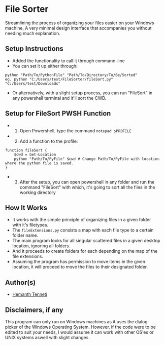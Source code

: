 # File Sorter
Streamlining the process of organizing your files easier on your Windows machine, A very minimal design interface that accompanies you without needing much explanation.

## Setup Instructions
- Added the functionality to call it through command-line
- You can set it up either through:
```
python "Path/To/PythonFile" "Path/To/Directory/To/Be/Sorted"
eg. python "C:/Users/test/FileSorter/fileSort.py" "C:/Users/test/Downloads"
```
- Or alternatively, with a slight setup process, you can run "FileSort" in any powershell terminal and it'll sort the CWD.

## Setup for FileSort PWSH Function
- 1. Open Powershell, type the command `notepad $PROFILE`
- 2. Add a function to the profile:
```
function fileSort {
    $cwd = Get-Location
    python "Path/To/PyFile" $cwd # Change Path/To/PyFile with location where the python file is saved.
}
```
- 3. After the setup, you can open powershell in any folder and run the command "FileSort" with which, it's going to sort all the files in the working directory


## How It Works

- It works with the simple principle of organizing files in a given folder with it's filetypes.
- The `fileExtensions.py` consists a map with each file type to a certain folder name.
- The main program looks for all singular scattered files in a given desktop location, ignoring all folders.
- And it proceeds to create folders for each depending on the map of the file extensions.
- Assuming the program has permission to move items in the given location, it will proceed to move the files to their designated folder.

## Author(s)

- [Hemanth Tenneti](https://github.com/HemanthTenneti)

## Disclaimers, if any
This program can only run on Windows machines as it uses the dialog picker of the Windows Operating System. However, if the code were to be edited to suit your needs, I would assume it can work with other OS'es or UNIX systems aswell with slight changes.

